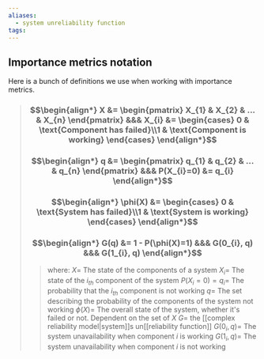 ```yaml
---
aliases:
  - system unreliability function
tags:
---
```


## Importance metrics notation

Here is a bunch of definitions we use when working with importance metrics.

> ### $$\begin{align*} X  &= \begin{pmatrix} X_{1} & X_{2} & ... & X_{n} \end{pmatrix} &&& X_{i} &= \begin{cases} 0 & \text{Component has failed}\\1 & \text{Component is working} \end{cases} \end{align*}$$
> ### $$\begin{align*} q  &= \begin{pmatrix} q_{1} & q_{2} & ... & q_{n} \end{pmatrix} &&& P(X_{i}=0) &= q_{i} \end{align*}$$
> ### $$\begin{align*} \phi(X) &= \begin{cases} 0 & \text{System has failed}\\1 & \text{System is working} \end{cases} \end{align*}$$
> ### $$\begin{align*} G(q) &= 1 - P(\phi(X)=1) &&& G(0_{i}, q) &&& G(1_{i}, q) \end{align*}$$
>> where:
>> $X=$ The state of the components of a system
>> $X_{i}=$ The state of the $i_{th}$ component of the system
>> $P(X_{i}=0)=q_{i}=$  The probability that the $i_{th}$ component is not working
>> $q=$ The set describing the probability of the components of the system not working
>> $\phi(X)=$ The overall state of the system, whether it's failed or not. Dependent on the set of $X$
>> $G=$ the [[complex reliability model|system]]s un[[reliability function]]
>> $G(0_{i}, q)=$ The system unavailability when component $i$ is working
>> $G(1_{i}, q)=$ The system unavailability when component $i$ is not working


